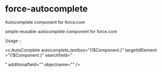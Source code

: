 force-autocomplete
==================

Autocomplete component for force.com

simple reusable autocomplete component for force.com

Usage :: 

<c:AutoComplete autocomplete_textbox="{!$Component.<AutocompleteTextField>}"
                  	                targetIdElement ="{!$Component.<HiddenFieldIdToStoreRecordID>}"
                                    searchfield="<Search Field>"
                                    additionalfield="<Additional Fields>" 
                                    objectname="<Object Name>" />
